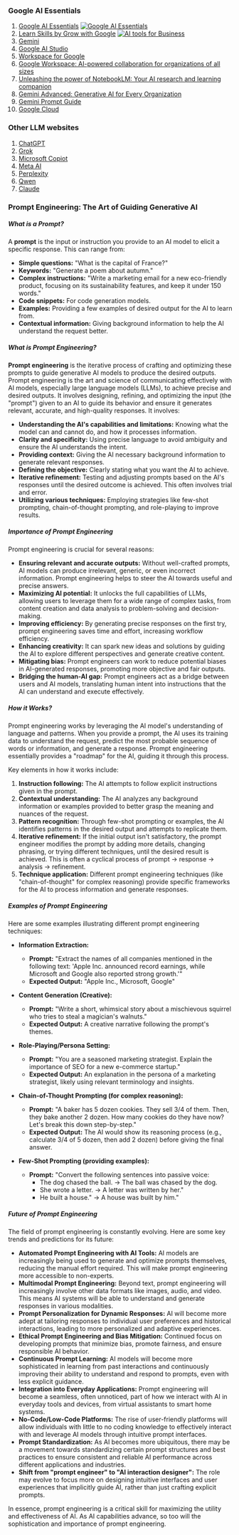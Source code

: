 ### **Google AI Essentials**
1. [Google AI Essentials](https://grow.google/ai-essentials/)
[![Google AI Essentials](image.png)](https://grow.google/ai-essentials/)
2. [Learn Skills by Grow with Google](https://grow.google/intl/en_pk/learn-skills/)
[![AI tools for Business](image-1.png)](https://workspace.google.com/solutions/ai/)
3. [Gemini](https://gemini.google.com/app)
4. [Google AI Studio](https://aistudio.google.com/prompts/new_chat)
5. [Workspace for Google](https://workspace.google.com)
6. [Google Workspace: AI-powered collaboration for organizations of all sizes](https://workspace.google.com/learning/content/google-workspace-ai-powered-collaboration-for-organizations-of-all-sizes?wgc=&utm_medium=et&utm_campaign=FY25-Q1-GLOBAL-GOO32537-website-dl-GOO32537-16464&utm_content=wgc-hp-tile-handbook&hl=en)
7. [Unleashing the power of NotebookLM: Your AI research and learning companion](https://workspace.google.com/learning/content/google-workspace-notebooklm-ebook?wgc=&utm_medium=et&utm_campaign=FY25-Q1-GLOBAL-GOO32668-website-dl-GOO32668-20608&utm_content=wgc-aipage-tile-handbook&hl=en)
8. [Gemini Advanced: Generative AI for Every Organization](https://workspace.google.com/learning/content/gemini-for-workspace-gemini-app-ebook?utm_source=wgc&utm_medium=et&utm_campaign=FY24-Q4-global-WKSP337-website-dl-gemini-advanced-ebook-gated-landing-page&utm_content=wgc-geminipage-tile-handbook&e=48754805&hl=en)
9. [Gemini Prompt Guide](https://workspace.google.com/resources/ai/#prompt-guide)
10. [Google Cloud](https://cloud.google.com)

### **Other LLM websites**
1. [ChatGPT](https://chatgpt.com/)
2. [Grok](https://grok.com)
3. [Microsoft Copiot](https://copilot.microsoft.com/)
4. [Meta AI](https://www.meta.ai/)
5. [Perplexity](https://www.perplexity.ai)
6. [Qwen](https://chat.qwen.ai)
7. [Claude](https://claude.ai/login?returnTo=%2F%3F)

### **Prompt Engineering: The Art of Guiding Generative AI**

##### What is a Prompt?

A **prompt** is the input or instruction you provide to an AI model to elicit a specific response. This can range from:

* **Simple questions:** "What is the capital of France?"
* **Keywords:** "Generate a poem about autumn."
* **Complex instructions:** "Write a marketing email for a new eco-friendly product, focusing on its sustainability features, and keep it under 150 words."
* **Code snippets:** For code generation models.
* **Examples:** Providing a few examples of desired output for the AI to learn from.
* **Contextual information:** Giving background information to help the AI understand the request better.

##### What is Prompt Engineering?

**Prompt engineering** is the iterative process of crafting and optimizing these prompts to guide generative AI models to produce the desired outputs. Prompt engineering is the art and science of communicating effectively with AI models, especially large language models (LLMs), to achieve precise and desired outputs. It involves designing, refining, and optimizing the input (the "prompt") given to an AI to guide its behavior and ensure it generates relevant, accurate, and high-quality responses. It involves:

* **Understanding the AI's capabilities and limitations:** Knowing what the model can and cannot do, and how it processes information.
* **Clarity and specificity:** Using precise language to avoid ambiguity and ensure the AI understands the intent.
* **Providing context:** Giving the AI necessary background information to generate relevant responses.
* **Defining the objective:** Clearly stating what you want the AI to achieve.
* **Iterative refinement:** Testing and adjusting prompts based on the AI's responses until the desired outcome is achieved. This often involves trial and error.
* **Utilizing various techniques:** Employing strategies like few-shot prompting, chain-of-thought prompting, and role-playing to improve results.

##### Importance of Prompt Engineering

Prompt engineering is crucial for several reasons:

* **Ensuring relevant and accurate outputs:** Without well-crafted prompts, AI models can produce irrelevant, generic, or even incorrect information. Prompt engineering helps to steer the AI towards useful and precise answers.
* **Maximizing AI potential:** It unlocks the full capabilities of LLMs, allowing users to leverage them for a wide range of complex tasks, from content creation and data analysis to problem-solving and decision-making.
* **Improving efficiency:** By generating precise responses on the first try, prompt engineering saves time and effort, increasing workflow efficiency.
* **Enhancing creativity:** It can spark new ideas and solutions by guiding the AI to explore different perspectives and generate creative content.
* **Mitigating bias:** Prompt engineers can work to reduce potential biases in AI-generated responses, promoting more objective and fair outputs.
* **Bridging the human-AI gap:** Prompt engineers act as a bridge between users and AI models, translating human intent into instructions that the AI can understand and execute effectively.

##### How it Works?

Prompt engineering works by leveraging the AI model's understanding of language and patterns. When you provide a prompt, the AI uses its training data to understand the request, predict the most probable sequence of words or information, and generate a response. Prompt engineering essentially provides a "roadmap" for the AI, guiding it through this process.

Key elements in how it works include:

1.  **Instruction following:** The AI attempts to follow explicit instructions given in the prompt.
2.  **Contextual understanding:** The AI analyzes any background information or examples provided to better grasp the meaning and nuances of the request.
3.  **Pattern recognition:** Through few-shot prompting or examples, the AI identifies patterns in the desired output and attempts to replicate them.
4.  **Iterative refinement:** If the initial output isn't satisfactory, the prompt engineer modifies the prompt by adding more details, changing phrasing, or trying different techniques, until the desired result is achieved. This is often a cyclical process of prompt -> response -> analysis -> refinement.
5.  **Technique application:** Different prompt engineering techniques (like "chain-of-thought" for complex reasoning) provide specific frameworks for the AI to process information and generate responses.

##### Examples of Prompt Engineering

Here are some examples illustrating different prompt engineering techniques:

* **Information Extraction:**
    * **Prompt:** "Extract the names of all companies mentioned in the following text: 'Apple Inc. announced record earnings, while Microsoft and Google also reported strong growth.'"
    * **Expected Output:** "Apple Inc., Microsoft, Google"

* **Content Generation (Creative):**
    * **Prompt:** "Write a short, whimsical story about a mischievous squirrel who tries to steal a magician's walnuts."
    * **Expected Output:** A creative narrative following the prompt's themes.

* **Role-Playing/Persona Setting:**
    * **Prompt:** "You are a seasoned marketing strategist. Explain the importance of SEO for a new e-commerce startup."
    * **Expected Output:** An explanation in the persona of a marketing strategist, likely using relevant terminology and insights.

* **Chain-of-Thought Prompting (for complex reasoning):**
    * **Prompt:** "A baker has 5 dozen cookies. They sell 3/4 of them. Then, they bake another 2 dozen. How many cookies do they have now? Let's break this down step-by-step."
    * **Expected Output:** The AI would show its reasoning process (e.g., calculate 3/4 of 5 dozen, then add 2 dozen) before giving the final answer.

* **Few-Shot Prompting (providing examples):**
    * **Prompt:** "Convert the following sentences into passive voice:
        * The dog chased the ball. -> The ball was chased by the dog.
        * She wrote a letter. -> A letter was written by her."
        * He built a house." -> A house was built by him."

##### Future of Prompt Engineering

The field of prompt engineering is constantly evolving. Here are some key trends and predictions for its future:

* **Automated Prompt Engineering with AI Tools:** AI models are increasingly being used to generate and optimize prompts themselves, reducing the manual effort required. This will make prompt engineering more accessible to non-experts.
* **Multimodal Prompt Engineering:** Beyond text, prompt engineering will increasingly involve other data formats like images, audio, and video. This means AI systems will be able to understand and generate responses in various modalities.
* **Prompt Personalization for Dynamic Responses:** AI will become more adept at tailoring responses to individual user preferences and historical interactions, leading to more personalized and adaptive experiences.
* **Ethical Prompt Engineering and Bias Mitigation:** Continued focus on developing prompts that minimize bias, promote fairness, and ensure responsible AI behavior.
* **Continuous Prompt Learning:** AI models will become more sophisticated in learning from past interactions and continuously improving their ability to understand and respond to prompts, even with less explicit guidance.
* **Integration into Everyday Applications:** Prompt engineering will become a seamless, often unnoticed, part of how we interact with AI in everyday tools and devices, from virtual assistants to smart home systems.
* **No-Code/Low-Code Platforms:** The rise of user-friendly platforms will allow individuals with little to no coding knowledge to effectively interact with and leverage AI models through intuitive prompt interfaces.
* **Prompt Standardization:** As AI becomes more ubiquitous, there may be a movement towards standardizing certain prompt structures and best practices to ensure consistent and reliable AI performance across different applications and industries.
* **Shift from "prompt engineer" to "AI interaction designer":** The role may evolve to focus more on designing intuitive interfaces and user experiences that implicitly guide AI, rather than just crafting explicit prompts.

In essence, prompt engineering is a critical skill for maximizing the utility and effectiveness of AI. As AI capabilities advance, so too will the sophistication and importance of prompt engineering.